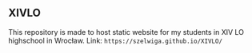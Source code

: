 ## XIVLO
This repository is made to host static website for my students in XIV LO highschool in Wrocław.
Link: ```https://szelwiga.github.io/XIVLO/```
